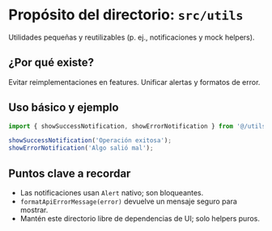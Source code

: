 # Propósito del directorio: `src/utils`

Utilidades pequeñas y reutilizables (p. ej., notificaciones y mock helpers).

## ¿Por qué existe?

Evitar reimplementaciones en features. Unificar alertas y formatos de error.

## Uso básico y ejemplo

```javascript
import { showSuccessNotification, showErrorNotification } from '@/utils/notifications';

showSuccessNotification('Operación exitosa');
showErrorNotification('Algo salió mal');
```

## Puntos clave a recordar

- Las notificaciones usan `Alert` nativo; son bloqueantes.
- `formatApiErrorMessage(error)` devuelve un mensaje seguro para mostrar.
- Mantén este directorio libre de dependencias de UI; solo helpers puros.
